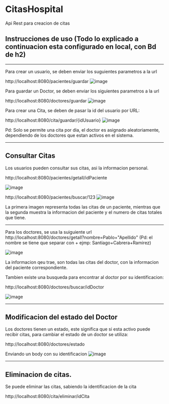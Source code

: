 # CitasHospital
Api Rest para creacion de citas

## Instrucciones de uso (Todo lo explicado a continuacion esta configurado en local, con Bd de h2)
***

Para crear un usuario, se deben enviar los suguientes parametros a la url

http://localhost:8080/pacientes/guardar
![image](https://user-images.githubusercontent.com/29610386/131552302-e7513d1b-fcbe-461a-9a4e-0a21849b222d.png)

Para guardar un Doctor, se deben enviar los siguientes parametros a la url

http://localhost:8080/doctores/guardar
![image](https://user-images.githubusercontent.com/29610386/131552065-ce780b25-ed95-43d3-a362-aa03b256cf4c.png)

Para crear una Cita, se deben de pasar la id del usuario por URL:

http://localhost:8080/cita/guardar/{idUsuario}
![image](https://user-images.githubusercontent.com/29610386/131552605-8060d894-b629-4377-a0ba-a21a6f618f12.png)

Pd: Solo se permite una cita por dia, el doctor es asignado aleatoriamente, dependiendo de los doctores que estan activos en el sistema.

***
## Consultar Citas

Los usuarios pueden consultar sus citas, asi la informacion personal.

http://localhost:8080/pacientes/getall/idPaciente

![image](https://user-images.githubusercontent.com/29610386/131553406-9dabf65b-85b0-4455-b45d-a745138bccd2.png)

http://localhost:8080/pacientes/buscar/123
![image](https://user-images.githubusercontent.com/29610386/131553439-ded37b77-017f-4878-99a6-9fbe67ba73cf.png)

La primera imagen representa todas las citas de un paciente, mientras que la segunda muestra la informacion del paciente y el numero de citas totales que tiene.

***

Para los doctores, se usa la suiguiente url
http://localhost:8080/doctores/getall?nombre=Pablo+"Apellido"  (Pd: el nombre se tiene que separar con + ejmp: Santiago+Cabrera+Ramirez)

![image](https://user-images.githubusercontent.com/29610386/131553731-d557a6e6-c5cf-4e4e-b0a7-ceae33629272.png)

La informacion qeu trae, son todas las citas del doctor, con la informacion del paciente correspondiente.

Tambien existe una busqueda para encontrar al doctor por su identificacion:

http://localhost:8080/doctores/buscar/idDoctor

![image](https://user-images.githubusercontent.com/29610386/131553900-dca79e92-5691-4b67-a186-8f1639713b59.png)


***
## Modificacion del estado del Doctor

Los doctores tienen un estado, este significa que si esta activo puede recibir citas, para cambiar el estado de un doctor se utiliza:

http://localhost:8080/doctores/estado

Enviando un body con su identificacion
![image](https://user-images.githubusercontent.com/29610386/131554167-cbfa12cd-f2d6-462e-bf83-a847767aafed.png)

***
## Eliminacion de citas.

Se puede eliminar las citas, sabiendo la identificacion de la cita

http://localhost:8080/cita/eliminar/idCita




